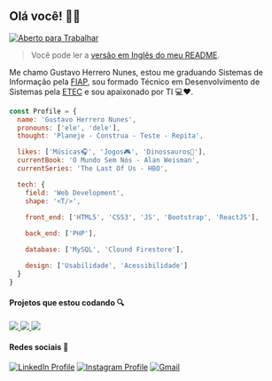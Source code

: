 ## Olá você! 👋😀 
[![Aberto para Trabalhar][open_to_work_badget]][gmail_url]

>Você pode ler a [versão em Inglês do meu README][english].

Me chamo Gustavo Herrero Nunes, estou me graduando Sistemas de Informação pela [FIAP][fiap_url], sou formado Técnico em Desenvolvimento de Sistemas pela [ETEC][etec_url] e sou apaixonado por TI :computer::heart:.

```javascript
const Profile = {
  name: 'Gustavo Herrero Nunes',
  pronouns: ['ele', 'dele'],
  thought: 'Planeje - Construa - Teste - Repita',

  likes: ['Músicas🎧', 'Jogos🎮', 'Dinossauros🦕'],
  currentBook: 'O Mundo Sem Nós - Alan Weisman',
  currentSeries: 'The Last Of Us - HBO',

  tech: {
    field: 'Web Development',
    shape: '<T/>',
    
    front_end: ['HTML5', 'CSS3', 'JS', 'Bootstrap', 'ReactJS'],

    back_end: ['PHP'],

    database: ['MySQL', 'Clound Firestore'],

    design: ['Usabilidade', 'Acessibilidade']
  }
}

```

#### Projetos que estou codando :mag:

<a href="https://github.com/GustavoHerreroNunes/horta_online">
  <img src="https://github-readme-stats.vercel.app/api/pin/?username=GustavoHerreroNunes&repo=horta_online">
</a>
<a href="https://github.com/GustavoHerreroNunes/easy_pomodoro">
  <img src="https://github-readme-stats.vercel.app/api/pin/?username=GustavoHerreroNunes&repo=easy_pomodoro">
</a>
<a href="https://github.com/gpado/webnews-em-php">
  <img src="https://github-readme-stats.vercel.app/api/pin/?username=gpado&repo=webnews-em-php">
</a>


#### Redes sociais :iphone:

[![LinkedIn Profile][linkedin_badget]][linkedin_url] [![Instagram Profile][instagram_badget]][instagram_url] [![Gmail][gmail_badget]][gmail_url]

<!-- Readme -->
[english]:README.md

<!-- Education -->
[fiap_url]: https://fiap.com.br/
[etec_url]: https://www.cps.sp.gov.br/etec/

<!-- Project Card UI -->
[projetc_1_url]: https://github.com/GustavoHerreroNunes/horta_online
[project_1_card]: https://github-readme-stats.vercel.app/api/pin/?username=GustavoHerreroNunes&repo=horta_online

<!-- Urls and Badgets -->
[open_to_work_badget]: https://img.shields.io/badge/-Aberto_para_Trabalhar-success?style=flat-square
[linkedin_url]:https://www.linkedin.com/in/gustavo-herrero-nunes-329070212/
[linkedin_badget]:https://img.shields.io/badge/-LinkedIn-blue?style=flat-square&labelColor=informational&logo=linkedin&logoColor=white
[instagram_url]: https://www.instagram.com/gustavo_herrero_nunes/
[instagram_badget]: https://img.shields.io/badge/-Instagram-%23E4405F?style=flat-square&logo=instagram&logoColor=white
[gmail_url]: mailto:ghnunes2010@gmail.com
[gmail_badget]: https://img.shields.io/badge/Gmail-D14836?style=flat-square&logo=gmail&logoColor=white

